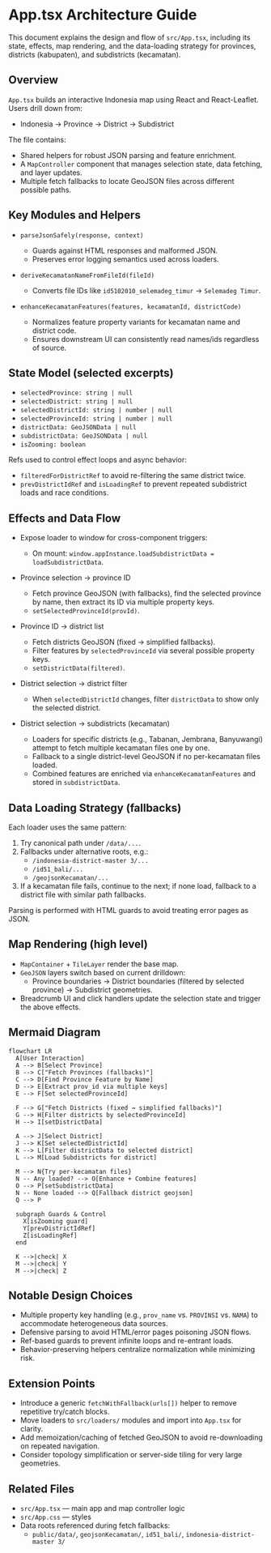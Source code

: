 # App.tsx Architecture Guide

This document explains the design and flow of `src/App.tsx`, including its state, effects, map rendering, and the data-loading strategy for provinces, districts (kabupaten), and subdistricts (kecamatan).

## Overview

`App.tsx` builds an interactive Indonesia map using React and React-Leaflet. Users drill down from:
- Indonesia → Province → District → Subdistrict

The file contains:
- Shared helpers for robust JSON parsing and feature enrichment.
- A `MapController` component that manages selection state, data fetching, and layer updates.
- Multiple fetch fallbacks to locate GeoJSON files across different possible paths.

## Key Modules and Helpers

- `parseJsonSafely(response, context)`
  - Guards against HTML responses and malformed JSON.
  - Preserves error logging semantics used across loaders.

- `deriveKecamatanNameFromFileId(fileId)`
  - Converts file IDs like `id5102010_selemadeg_timur` → `Selemadeg Timur`.

- `enhanceKecamatanFeatures(features, kecamatanId, districtCode)`
  - Normalizes feature property variants for kecamatan name and district code.
  - Ensures downstream UI can consistently read names/ids regardless of source.

## State Model (selected excerpts)

- `selectedProvince: string | null`
- `selectedDistrict: string | null`
- `selectedDistrictId: string | number | null`
- `selectedProvinceId: string | number | null`
- `districtData: GeoJSONData | null`
- `subdistrictData: GeoJSONData | null`
- `isZooming: boolean`

Refs used to control effect loops and async behavior:
- `filteredForDistrictRef` to avoid re-filtering the same district twice.
- `prevDistrictIdRef` and `isLoadingRef` to prevent repeated subdistrict loads and race conditions.

## Effects and Data Flow

- Expose loader to window for cross-component triggers:
  - On mount: `window.appInstance.loadSubdistrictData = loadSubdistrictData`.

- Province selection → province ID
  - Fetch province GeoJSON (with fallbacks), find the selected province by name, then extract its ID via multiple property keys.
  - `setSelectedProvinceId(provId)`.

- Province ID → district list
  - Fetch districts GeoJSON (fixed → simplified fallbacks).
  - Filter features by `selectedProvinceId` via several possible property keys.
  - `setDistrictData(filtered)`.

- District selection → district filter
  - When `selectedDistrictId` changes, filter `districtData` to show only the selected district.

- District selection → subdistricts (kecamatan)
  - Loaders for specific districts (e.g., Tabanan, Jembrana, Banyuwangi) attempt to fetch multiple kecamatan files one by one.
  - Fallback to a single district-level GeoJSON if no per-kecamatan files loaded.
  - Combined features are enriched via `enhanceKecamatanFeatures` and stored in `subdistrictData`.

## Data Loading Strategy (fallbacks)

Each loader uses the same pattern:
1. Try canonical path under `/data/...`.
2. Fallbacks under alternative roots, e.g.:
   - `/indonesia-district-master 3/...`
   - `/id51_bali/...`
   - `/geojsonKecamatan/...`
3. If a kecamatan file fails, continue to the next; if none load, fallback to a district file with similar path fallbacks.

Parsing is performed with HTML guards to avoid treating error pages as JSON.

## Map Rendering (high level)

- `MapContainer` + `TileLayer` render the base map.
- `GeoJSON` layers switch based on current drilldown:
  - Province boundaries → District boundaries (filtered by selected province) → Subdistrict geometries.
- Breadcrumb UI and click handlers update the selection state and trigger the above effects.

## Mermaid Diagram

```mermaid
flowchart LR
  A[User Interaction]
  A --> B[Select Province]
  B --> C["Fetch Provinces (fallbacks)"]
  C --> D[Find Province Feature by Name]
  D --> E[Extract prov_id via multiple keys]
  E --> F[Set selectedProvinceId]

  F --> G["Fetch Districts (fixed → simplified fallbacks)"]
  G --> H[Filter districts by selectedProvinceId]
  H --> I[setDistrictData]

  A --> J[Select District]
  J --> K[Set selectedDistrictId]
  K --> L[Filter districtData to selected district]
  L --> M[Load Subdistricts for district]

  M --> N{Try per-kecamatan files}
  N -- Any loaded? --> O[Enhance + Combine features]
  O --> P[setSubdistrictData]
  N -- None loaded --> Q[Fallback district geojson]
  Q --> P

  subgraph Guards & Control
    X[isZooming guard]
    Y[prevDistrictIdRef]
    Z[isLoadingRef]
  end

  K -->|check| X
  M -->|check| Y
  M -->|check| Z
```

## Notable Design Choices

- Multiple property key handling (e.g., `prov_name` vs. `PROVINSI` vs. `NAMA`) to accommodate heterogeneous data sources.
- Defensive parsing to avoid HTML/error pages poisoning JSON flows.
- Ref-based guards to prevent infinite loops and re-entrant loads.
- Behavior-preserving helpers centralize normalization while minimizing risk.

## Extension Points

- Introduce a generic `fetchWithFallback(urls[])` helper to remove repetitive try/catch blocks.
- Move loaders to `src/loaders/` modules and import into `App.tsx` for clarity.
- Add memoization/caching of fetched GeoJSON to avoid re-downloading on repeated navigation.
- Consider topology simplification or server-side tiling for very large geometries.

## Related Files

- `src/App.tsx` — main app and map controller logic
- `src/App.css` — styles
- Data roots referenced during fetch fallbacks:
  - `public/data/`, `geojsonKecamatan/`, `id51_bali/`, `indonesia-district-master 3/`
